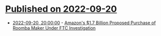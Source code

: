 # [Published on 2022-09-20](index.md)

* [2022-09-20, 20:00:00](https://news.slashdot.org/story/22/09/20/175249/amazons-17-billion-proposed-purchase-of-roomba-maker-under-ftc-investigation?utm_source=rss1.0mainlinkanon&utm_medium=feed) - [Amazon's $1.7 Billion Proposed Purchase of Roomba Maker Under FTC Investigation](https://news.slashdot.org/story/22/09/20/175249/amazons-17-billion-proposed-purchase-of-roomba-maker-under-ftc-investigation?utm_source=rss1.0mainlinkanon&utm_medium=feed)
